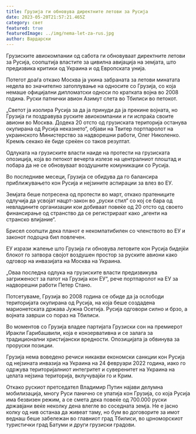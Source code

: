 ```yaml
---
title: Грузија ги обновува директните летови за Русија
date: 2023-05-20T21:57:21.465Z
category: свет
featured: true
featuredImage: ../img/nema-let-za-rus.jpg
author: Вардарски
---
```

Грузиските авиокомпании од сабота ги обновуваат директните летови за Русија, соопштија властите за цивилна авијација на земјата, што предизвика критики од Украина и од Европската унија.

Потегот доаѓа откако Москва ја укина забраната за летови минатата недела во значително затоплување на односите со Грузија, со која немаше официјални дипломатски односи по кратката војна во 2008 година. Руски патнички авион Азимут слета во Тбилиси во петокот.

„Светот ја изолира Русија за да ја принуди да ја прекине војната, но Грузија ги поздравува руските авиокомпании и ги испраќа своите авиони во Москва. Додека 20 отсто од грузиската територија останува окупирана од Русија неказнето“, објави на Твитер портпаролот на украинското Министерство за надворешни работи, Олег Николенко. Кремљ секако ќе биде среќен со таков резултат.

Одлуката на грузиските власти наиде на протести на грузиската опозиција, која во петокот вечерта излезе на централниот плоштад и побара да не се обновуваат воздушните комуникации со Русија.

Во последниве месеци, Грузија се обидува да го балансира приближувањето кон Русија и нејзините аспирации за влез во ЕУ.

Земјата беше потресена од протести во март, откако пратениците одлучија да усвојат нацрт-закон во „руски стил“ со кој се бара од невладините организации кои добиваат повеќе од 20 отсто од своето финансирање од странство да се регистрираат како „агенти на странско влијание“.

Брисел соопшти дека планот е некомпатибилен со членството во ЕУ и законот подоцна бил повлечен.

ЕУ изрази жалење што Грузија ги обновува летовите кон Русија бидејќи блокот го затвора својот воздушен простор за руските авиони како одговор на инвазијата на Москва на Украина.

„Оваа последна одлука на грузиските власти предизвикува загриженост за патот на Грузија кон ЕУ“, рече портпаролот на ЕУ за надворешни работи Петер Стано.

Потсетуваме, Грузија во 2008 година се обиде да ја ослободи територијата окупирана од Русија, на која беше создадена марионетската држава Јужна Осетија. Русија одговори силно и брзо, а војната заврши со пораз на Тбилиси.

Во моментов со Грузија владее партијата Грузиски сон на премиерот Иракли Гарибашвили, која е конзервативна и се залага за традиционални христијански вредности. Опозицијата ја обвинува за проруски позиции.

Грузија нема воведено речиси никакви економски санкции кон Русија од нејзината инвазија на Украина на 24 февруари 2022 година, иако го одржува територијалниот интегритет и суверенитет на Украина на целата нејзина територија, вклучувајќи го и Крим.

Откако рускиот претседател Владимир Путин најави делумна мобилизација, многу Руси панично се упатија кон Грузија, со која Русија има безвизен режим, а се смета дека повеќе од 700.000 руски државјани веќе неколку дена влегле во соседната земја. Не е јасно колку од нив останаа да живеат таму, но бум во договорите за имот веднаш беше забележан во главниот град Тбилиси, во црноморскиот туристички град Батуми и други грузиски градови.